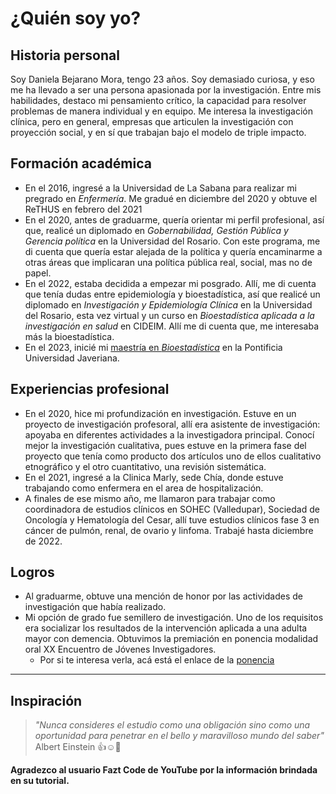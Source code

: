 # **¿Quién soy yo?**
## Historia personal 
Soy Daniela Bejarano Mora, tengo 23 años. Soy demasiado curiosa, y eso me ha llevado a ser una persona apasionada por la investigación. Entre mis habilidades, destaco mi pensamiento crítico, la capacidad para resolver problemas de manera individual y en equipo. Me interesa la investigación clínica, pero en general, empresas que articulen la investigación con proyección social, y en sí que trabajan bajo el modelo de triple impacto. 
## Formación académica 
* En el 2016, ingresé a la Universidad de La Sabana para realizar mi pregrado en *Enfermería*. Me gradué en diciembre del 2020 y obtuve el ReTHUS en febrero del 2021
* En el 2020, antes de graduarme, quería orientar mi perfil profesional, así que, realicé un diplomado en *Gobernabilidad, Gestión Pública y Gerencia política* en la Universidad del Rosario. Con este programa, me di cuenta que quería estar alejada de la política  y quería encaminarme a otras áreas que implicaran una política pública real, social, mas no de papel. 
* En el 2022, estaba decidida a empezar mi posgrado. Allí, me di cuenta que tenía dudas entre epidemiología y bioestadística, así que realicé un diplomado en *Investigación y Epidemiología Clínica* en la Universidad del Rosario, esta vez virtual y un curso en *Bioestadística aplicada a la investigación en salud* en CIDEIM. Allí me di cuenta que, me interesaba más la bioestadística. 
* En el 2023, inicié mi [maestría en *Bioestadística*](https://www.javeriana.edu.co/maestria-bioestadistica) en la Pontificia Universidad Javeriana. 
## Experiencias profesional 
*  En el 2020, hice mi profundización en investigación. Estuve en un proyecto de investigación profesoral, allí era asistente de investigación: apoyaba en diferentes actividades a la investigadora principal. Conocí mejor la investigación cualitativa, pues estuve en la primera fase del proyecto que tenía como producto dos artículos uno de ellos cualitativo etnográfico y el otro cuantitativo, una revisión sistemática. 
*  En el 2021, ingresé a la Clinica Marly, sede Chía, donde estuve trabajando como enfermera en el area de hospitalización. 
*  A finales de ese mismo año, me llamaron para trabajar como coordinadora de estudios clínicos en SOHEC (Valledupar), Sociedad de Oncología y Hematología del Cesar, allí tuve estudios clínicos fase 3 en cáncer de pulmón, renal, de ovario y linfoma. Trabajé hasta diciembre de 2022.
## Logros
* Al graduarme, obtuve una mención de honor por las actividades de investigación que había realizado.
* Mi opción de grado fue semillero de investigación. Uno de los requisitos era socializar los resultados de la intervención aplicada a una adulta mayor con demencia. Obtuvimos la premiación en ponencia modalidad oral XX Encuentro de Jóvenes Investigadores. 
    * Por si te interesa verla, acá está el enlace de la [ponencia](https://www.youtube.com/watch?v=O3bq5fN6CJY&t=6858s)  
----  
## Inspiración 
>*"Nunca consideres el estudio como una obligación sino como una oportunidad para penetrar en el bello y maravilloso mundo del saber"* Albert Einstein :thumbsup::relaxed::dizzy:

**Agradezco al usuario Fazt Code de YouTube por la información brindada en su tutorial.**
